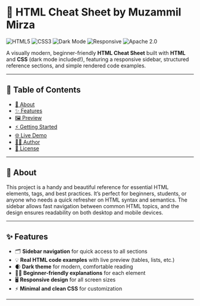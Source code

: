 # 📝 HTML Cheat Sheet by Muzammil Mirza

![HTML5](https://img.shields.io/badge/HTML5-E34F26?style=for-the-badge&logo=html5&logoColor=white)
![CSS3](https://img.shields.io/badge/CSS3-1572B6?style=for-the-badge&logo=css3&logoColor=white)
![Dark Mode](https://img.shields.io/badge/Dark--Mode-Enabled-000?style=for-the-badge&logo=moon&logoColor=white)
![Responsive](https://img.shields.io/badge/Responsive-Design-blue?style=for-the-badge)
![Apache 2.0](https://img.shields.io/badge/License-Apache_2.0-yellow?style=for-the-badge)

A visually modern, beginner-friendly **HTML Cheat Sheet** built with **HTML** and **CSS** (dark mode included!), featuring a responsive sidebar, structured reference sections, and simple rendered code examples.

---

## 📌 Table of Contents

- [📖 About](#-about)
- [✨ Features](#-features)
- [🖼️ Preview](#-preview)
- [⚡ Getting Started](#-getting-started)
- [🌐 Live Demo](#-live-demo)
- [🙋‍♂️ Author](#-author)
- [📜 License](#-license)

---

## 📖 About

This project is a handy and beautiful reference for essential HTML elements, tags, and best practices. It’s perfect for beginners, students, or anyone who needs a quick refresher on HTML syntax and semantics. The sidebar allows fast navigation between common HTML topics, and the design ensures readability on both desktop and mobile devices.

---

## ✨ Features

- 🗂️ **Sidebar navigation** for quick access to all sections
- 💡 **Real HTML code examples** with live preview (tables, lists, etc.)
- 🌒 **Dark theme** for modern, comfortable reading
- 🧑‍🎓 **Beginner-friendly explanations** for each element
- 🖥️ **Responsive design** for all screen sizes
- ⚡ **Minimal and clean CSS** for customization

---

